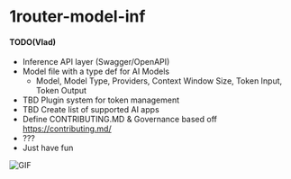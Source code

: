 # 1router-model-inf

#### TODO(Vlad)
- Inference API layer (Swagger/OpenAPI)
- Model file with a type def for AI Models
  - Model, Model Type, Providers, Context Window Size, Token Input, Token Output
- TBD Plugin system for token management
- TBD Create list of supported AI apps
- Define CONTRIBUTING.MD & Governance based off https://contributing.md/
- ???
- Just have fun

![GIF](https://media.giphy.com/media/mROSEQn8QqLSlozjlq/giphy.gif)
